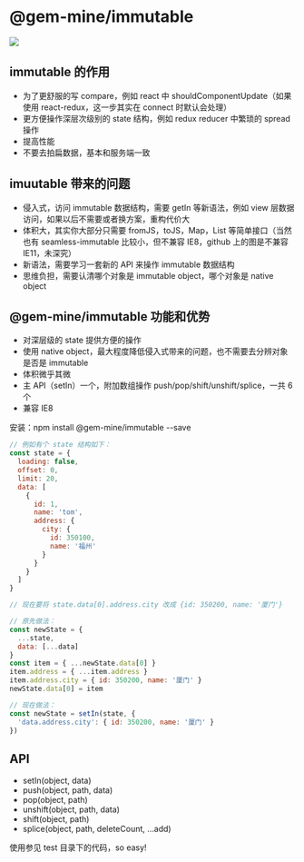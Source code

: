 # @gem-mine/immutable

<img src="https://caolvchong.github.io/images/immutable.gif" />

## immutable 的作用

- 为了更舒服的写 compare，例如 react 中 shouldComponentUpdate（如果使用 react-redux，这一步其实在 connect 时默认会处理）
- 更方便操作深层次级别的 state 结构，例如 redux reducer 中繁琐的 spread 操作
- 提高性能
- 不要去拍扁数据，基本和服务端一致

## imuutable 带来的问题

- 侵入式，访问 immutable 数据结构，需要 getIn 等新语法，例如 view 层数据访问，如果以后不需要或者换方案，重构代价大
- 体积大，其实你大部分只需要 fromJS，toJS，Map，List 等简单接口（当然也有 seamless-immutable 比较小，但不兼容 IE8，github 上的图是不兼容 IE11，未深究）
- 新语法，需要学习一套新的 API 来操作 immutable 数据结构
- 思维负担，需要认清哪个对象是 immutable object，哪个对象是 native object

## @gem-mine/immutable 功能和优势

- 对深层级的 state 提供方便的操作
- 使用 native object，最大程度降低侵入式带来的问题，也不需要去分辨对象是否是 immutable
- 体积微乎其微
- 主 API（setIn）一个，附加数组操作 push/pop/shift/unshift/splice，一共 6 个
- 兼容 IE8

安装：npm install @gem-mine/immutable --save

```javascript
// 例如有个 state 结构如下：
const state = {
  loading: false,
  offset: 0,
  limit: 20,
  data: [
    {
      id: 1,
      name: 'tom',
      address: {
        city: {
          id: 350100,
          name: '福州'
        }
      }
    }
  ]
}

// 现在要将 state.data[0].address.city 改成 {id: 350200, name: '厦门'}

// 原先做法：
const newState = {
  ...state,
  data: [...data]
}
const item = { ...newState.data[0] }
item.address = { ...item.address }
item.address.city = { id: 350200, name: '厦门' }
newState.data[0] = item

// 现在做法：
const newState = setIn(state, {
  'data.address.city': { id: 350200, name: '厦门' }
})
```

## API

- setIn(object, data)
- push(object, path, data)
- pop(object, path)
- unshift(object, path, data)
- shift(object, path)
- splice(object, path, deleteCount, ...add)

使用参见 test 目录下的代码，so easy!
